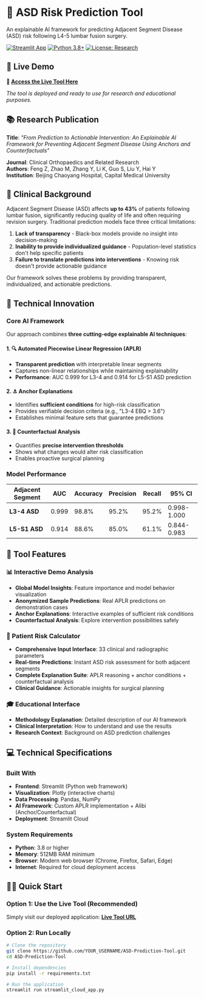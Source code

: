 # 🏥 ASD Risk Prediction Tool

An explainable AI framework for predicting Adjacent Segment Disease (ASD) risk following L4-5 lumbar fusion surgery.

[![Streamlit App](https://static.streamlit.io/badges/streamlit_badge_black_white.svg)](YOUR_STREAMLIT_URL_HERE)
[![Python 3.8+](https://img.shields.io/badge/python-3.8+-blue.svg)](https://www.python.org/downloads/)
[![License: Research](https://img.shields.io/badge/License-Research-yellow.svg)](LICENSE)

## 🎯 Live Demo

**🚀 [Access the Live Tool Here](YOUR_STREAMLIT_URL_HERE)**

*The tool is deployed and ready to use for research and educational purposes.*

## 📚 Research Publication

**Title**: *"From Prediction to Actionable Intervention: An Explainable AI Framework for Preventing Adjacent Segment Disease Using Anchors and Counterfactuals"*

**Journal**: Clinical Orthopaedics and Related Research  
**Authors**: Feng Z, Zhao M, Zhang Y, Li K, Guo S, Liu Y, Hai Y  
**Institution**: Beijing Chaoyang Hospital, Capital Medical University  

## 🏥 Clinical Background

Adjacent Segment Disease (ASD) affects **up to 43%** of patients following lumbar fusion, significantly reducing quality of life and often requiring revision surgery. Traditional prediction models face three critical limitations:

1. **Lack of transparency** - Black-box models provide no insight into decision-making
2. **Inability to provide individualized guidance** - Population-level statistics don't help specific patients  
3. **Failure to translate predictions into interventions** - Knowing risk doesn't provide actionable guidance

Our framework solves these problems by providing transparent, individualized, and actionable predictions.

## 🤖 Technical Innovation

### Core AI Framework

Our approach combines **three cutting-edge explainable AI techniques**:

#### 1. 🔍 Automated Piecewise Linear Regression (APLR)
- **Transparent prediction** with interpretable linear segments
- Captures non-linear relationships while maintaining explainability
- **Performance**: AUC 0.999 for L3-4 and 0.914 for L5-S1 ASD prediction

#### 2. ⚓ Anchor Explanations  
- Identifies **sufficient conditions** for high-risk classification
- Provides verifiable decision criteria (e.g., "L3-4 EBQ > 3.6")
- Establishes minimal feature sets that guarantee predictions

#### 3. 🔄 Counterfactual Analysis
- Quantifies **precise intervention thresholds**
- Shows what changes would alter risk classification  
- Enables proactive surgical planning

### Model Performance

| Adjacent Segment | AUC | Accuracy | Precision | Recall | 95% CI |
|------------------|-----|----------|-----------|---------|---------|
| **L3-4 ASD** | 0.999 | 98.8% | 95.2% | 95.2% | 0.998-1.000 |
| **L5-S1 ASD** | 0.914 | 88.6% | 85.0% | 61.1% | 0.844-0.983 |

## 🚀 Tool Features

### 📊 Interactive Demo Analysis
- **Global Model Insights**: Feature importance and model behavior visualization
- **Anonymized Sample Predictions**: Real APLR predictions on demonstration cases
- **Anchor Explanations**: Interactive examples of sufficient risk conditions
- **Counterfactual Analysis**: Explore intervention possibilities safely

### 🔮 Patient Risk Calculator
- **Comprehensive Input Interface**: 33 clinical and radiographic parameters
- **Real-time Predictions**: Instant ASD risk assessment for both adjacent segments
- **Complete Explanation Suite**: APLR reasoning + anchor conditions + counterfactual analysis
- **Clinical Guidance**: Actionable insights for surgical planning

### 🎓 Educational Interface
- **Methodology Explanation**: Detailed description of our AI framework
- **Clinical Interpretation**: How to understand and use the results
- **Research Context**: Background on ASD prediction challenges

## 💻 Technical Specifications

### Built With
- **Frontend**: Streamlit (Python web framework)
- **Visualization**: Plotly (interactive charts)
- **Data Processing**: Pandas, NumPy
- **AI Framework**: Custom APLR implementation + Alibi (Anchor/Counterfactual)
- **Deployment**: Streamlit Cloud

### System Requirements
- **Python**: 3.8 or higher
- **Memory**: 512MB RAM minimum
- **Browser**: Modern web browser (Chrome, Firefox, Safari, Edge)
- **Internet**: Required for cloud deployment access

## 🏃‍♂️ Quick Start

### Option 1: Use the Live Tool (Recommended)
Simply visit our deployed application: **[Live Tool URL](YOUR_STREAMLIT_URL_HERE)**

### Option 2: Run Locally
```bash
# Clone the repository
git clone https://github.com/YOUR_USERNAME/ASD-Prediction-Tool.git
cd ASD-Prediction-Tool

# Install dependencies
pip install -r requirements.txt

# Run the application
streamlit run streamlit_cloud_app.py